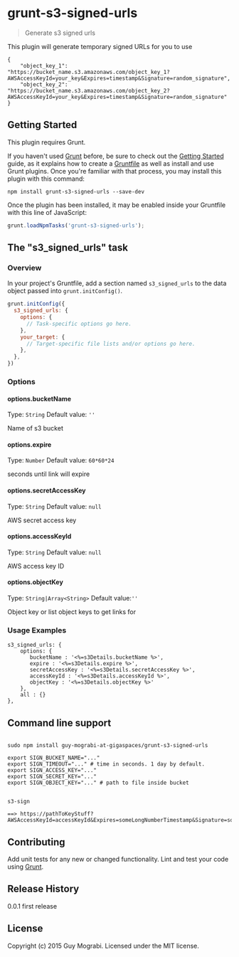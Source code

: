 # grunt-s3-signed-urls

> Generate s3 signed urls

This plugin will generate temporary signed URLs for you to use 
```
{
    "object_key_1": "https://bucket_name.s3.amazonaws.com/object_key_1?AWSAccessKeyId=your_key&Expires=timestamp&Signature=random_signature",
    "object_key_2": "https://bucket_name.s3.amazonaws.com/object_key_2?AWSAccessKeyId=your_key&Expires=timestamp&Signature=random_signature"
}
```

## Getting Started
This plugin requires Grunt.

If you haven't used [Grunt](http://gruntjs.com/) before, be sure to check out the [Getting Started](http://gruntjs.com/getting-started) guide, as it explains how to create a [Gruntfile](http://gruntjs.com/sample-gruntfile) as well as install and use Grunt plugins. Once you're familiar with that process, you may install this plugin with this command:

```shell
npm install grunt-s3-signed-urls --save-dev
```

Once the plugin has been installed, it may be enabled inside your Gruntfile with this line of JavaScript:

```js
grunt.loadNpmTasks('grunt-s3-signed-urls');
```

## The "s3_signed_urls" task

### Overview
In your project's Gruntfile, add a section named `s3_signed_urls` to the data object passed into `grunt.initConfig()`.

```js
grunt.initConfig({
  s3_signed_urls: {
    options: {
      // Task-specific options go here.
    },
    your_target: {
      // Target-specific file lists and/or options go here.
    },
  },
})
```

### Options

#### options.bucketName
Type: `String`
Default value: `''`

Name of s3 bucket

#### options.expire
Type: `Number`
Default value: `60*60*24`

seconds until link will expire

#### options.secretAccessKey
Type: `String`
Default value: `null`

AWS secret access key

#### options.accessKeyId
Type: `String`
Default value: `null`

AWS access key ID

#### options.objectKey
Type: `String|Array<String>`
Default value:`''`

Object key or list object keys to get links for

### Usage Examples

```
s3_signed_urls: {
    options: {
       bucketName : '<%=s3Details.bucketName %>',
       expire : '<%=s3Details.expire %>',
       secretAccessKey : '<%=s3Details.secretAccessKey %>',
       accessKeyId : '<%=s3Details.accessKeyId %>',
       objectKey : '<%=s3Details.objectKey %>'
    },
    all : {}
},
```


## Command line support

```

sudo npm install guy-mograbi-at-gigaspaces/grunt-s3-signed-urls

export SIGN_BUCKET_NAME="..."
export SIGN_TIMEOUT="..." # time in seconds. 1 day by default. 
export SIGN_ACCESS_KEY="..."
export SIGN_SECRET_KEY="..."
export SIGN_OBJECT_KEY="..." # path to file inside bucket


s3-sign

==> https://pathToKeyStuff?AWSAccessKeyId=accessKeyId&Expires=someLongNumberTimestamp&Signature=someSignature
```

## Contributing
Add unit tests for any new or changed functionality. Lint and test your code using [Grunt](http://gruntjs.com/).

## Release History
0.0.1 first release

## License
Copyright (c) 2015 Guy Mograbi. Licensed under the MIT license.
